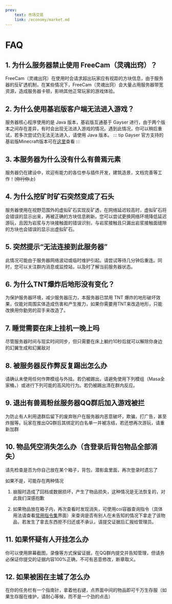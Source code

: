 ```yaml
---
prev:
    text: 市场交易
    link: /economy/market.md
---
```

# FAQ

## 1. 为什么服务器禁止使用 FreeCam（灵魂出窍）？
FreeCam（灵魂出窍）在使用时会请求超出玩家应有视距的方块信息，由于服务器的反矿透机制，在某些情况下，FreeCam（灵魂出窍）会大量占用服务器带宽资源，造成服务器卡顿，影响其他正常玩家的游戏体验。

## 2. 为什么使用基岩版客户端无法进入游戏？
服务器核心程序使用的是 Java 版本，基岩版互通基于 Gayser 进行，由于两个版本之间存在差异，有时会出现无法进入游戏的情况。遇到此情况，你可以稍后重试，若多次尝试仍无法无法进入，请使用 Java 版本。
::: tip
Gayser 官方支持的基岩版Minecraft版本可在[这里](https://geysermc.org/wiki/geyser/supported-versions/)查看
:::

## 3. 本服务器为什么没有什么有兽焉元素
服务器仍在建设中，欢迎有能力的各位参与插件开发，建筑造景，文档完善等工作！(<del>你行你上</del>)

## 4. 为什么挖矿时矿石突然变成了石头
服务器使用在视野范围外的虚拟矿石实现反矿透，在网络延迟较高时，虚拟矿石将会错误的显示出来，再被正确的方块信息刷新。您可以尝试更换网络环境降低延迟游玩，且因为岩浆与方块接触面的错误识别，与岩浆接触且只漏出岩浆接触面缝隙的方块也会错误的显示出虚拟矿石。

## 5. 突然提示“无法连接到此服务器”
此情况可能由于服务器网络波动或临时维护引起。请尝试等待几分钟后重连。同时，您可以关注群内消息或监控站，以及时了解当前服务器状态。

## 6. 为什么TNT爆炸后地形没有变化？
为保护服务器环境，减少服务器压力，本服务器已禁用 TNT 爆炸的地形破坏效果，仅能对周围实体造成伤害和产生推力，如果你需要用TNT来改造地形，只能改换用你勤劳的双手来改造了。

## 7. 睡觉需要在床上挂机一晚上吗
尽管服务器时间与现实时间同步，但只需要在床上躺约10秒后就可以解除你身边的幻翼生成和幻翼敌对

## 8. 被服务器反作弊反复踢出怎么办
请确认未使用任何作弊模组与外挂。若仍被踢出，请避免使用下列模组（Masa全家桶，）或进行下列可能的高风险行为。若仍被踢出清在群内反应。

## 9. 退出有兽焉粉丝服务器QQ群后加入游戏被拦
为防止有人利用退群后留下的废弃账户在服务器内恶意破坏，欺骗，打广告，甚至炸服等。玩家在推出QQ群后其绑定的白名单一并被冻结，若还想再次游玩，请重新加群

## 10. 物品凭空消失怎么办（含登录后背包物品全部消失）
请先检查是否为你自己放在某个箱子，背包，潜影盒里面，再次登录时遗忘了

如果不是，可能存在两种情况

1. 崩服时造成了回档或数据损坏，产生了物品损失，这种情况是无法恢复的，对此我们深感抱歉

2. 如果物品放在箱子内，再次查看时发现消失，可使用coi容器查询指令（具体用法请查看[常用指令集](playercommands.md)界面）来查询是否有别人在未告知的情况下拿走了该物品，若发生了拿去东西拒不归还或不承认，请提交证据后汇报给管理员。

## 11. 如果怀疑有人开挂怎么办
你可以使用屏幕截图，录像等方式保留证据，在QQ群内提交并告知管理，但请务必保证你提交的证据内容100%正确，不可有恶意修改，断章取义。

## 12. 如果被困在主城了怎么办
在你的任务栏有一个指南针，拿着他右键，点界面中间的物品即可千万生存服（如果生存服在维护，请耐心等候，而不是一个劲的点击）